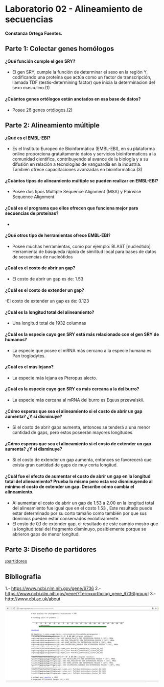 
# Laboratorio 02 - Alineamiento de secuencias

#### Constanza Ortega Fuentes.

## Parte 1: Colectar genes homólogos

#### ¿Qué función cumple el gen SRY?

- El gen SRY, cumple la función de determinar el sexo en la región Y, codificando una proteína que actúa como un factor de transcripción, llamada TDF (testis-determining factor) que inicia la determinacion del sexo masculino.(1)

#### ¿Cuántos genes ortólogos están anotados en esa base de datos?

- Posee 26 genes ortólogos.(2)

## Parte 2: Alineamiento múltiple

#### ¿Qué es el EMBL-EBI?

- Es el Instituto Europeo de Bioinformática (EMBL-EBI), en su plataforma online proporciona gratuitamente datos y servicios bioinformaticos a la comunidad científica, contribuyendo al avance de la biología y a su difusión en relación a tecnologías de vanguardia en la industria. También ofrece capacitaciones avanzadas en bioinformática.(3)

#### ¿Cuántos tipos de alineamiento múltiple se pueden realizar en EMBL-EBI?

- Posee dos tipos  Múltiple Sequence Alignment (MSA) y Pairwise Sequence Alignment

#### ¿Cuál es el programa que ellos ofrecen que funciona mejor para secuencias de proteínas?
- 

#### ¿Qué otros tipo de herramientas ofrece EMBL-EBI?

- Posee muchas herramientas, como por ejemplo: BLAST [nucleótido] Herramienta de búsqueda rápida de similitud local para bases de datos de secuencias de nucleótidos

#### ¿Cuál es el costo de abrir un gap?

- El costo de abrir un gap es de: 1.53

#### ¿Cuál es el costo de extender un gap?

-El costo de extender un gap es de: 0.123

#### ¿Cuál es la longitud total del alineamiento?

- Una longitud total de  1932 columnas

#### ¿Cuál es la especie cuyo gen SRY está más relacionado con el gen SRY de humanos?

- La especie que posee el mRNA más cercano a la especie humana es Pan troglodytes.

#### ¿Cuál es el más lejano?
- La especie más lejana es Pteropus alecto.

#### ¿Cuál es la especie cuyo gen SRY es más cercana a la del burro?

- La especie más cercana al mRNA del burro es Equus przewalskii.

#### ¿Cómo esperas que sea el alineamiento si el costo de abrir un gap aumenta? ¿Y si disminuye?

- Si el costo de abrir gaps aumenta, entonces se tenderá a una menor cantidad de gaps, pero estos poseerán mayores longitudes.

#### ¿Cómo esperas que sea el alineamiento si el costo de extender un gap aumenta? ¿Y si disminuye?

- Si el costo de extender un gap aumenta, entonces se favorecerá que exista gran cantidad de gaps de muy corta longitud.

#### ¿Cuál fue el efecto de aumentar el costo de abrir un gap en la longitud total del alineamiento? Prueba lo mismo pero esta vez disminuyendo al mínimo el costo de extender un gap. Describe cómo cambia el alineamiento.

- Al aumentar  el costo de abrir un gap de 1.53 a 2.00 en la longitud total del alineamiento fue igual que en el costo 1.53 , Este resultado puede estar determinado por su corto tamaño como también por que sus dominios pueden estar conservados evolutivamente.
- El costo de 0,1 de extender gap, el resultado de este cambio mostro que la longitud total del fragmento disminuyo, posiblemente porque se abrieron gaps de menor longitud. 

## Parte 3: Diseño de partidores
¡[partidores]( file:///C:/Users/coni/Desktop/partidores.jpg)

## Bibliografía
1.- https://www.ncbi.nlm.nih.gov/gene/6736
2.- https://www.ncbi.nlm.nih.gov/gene/?Term=ortholog_gene_6736[group]
3.- http://www.ebi.ac.uk/about




![linda mi niña](https://github.com/constanzaortega/Laboratorio-2-Bioinformatica/blob/master/21175330_10214200611117113_1935606898_n.jpg)
